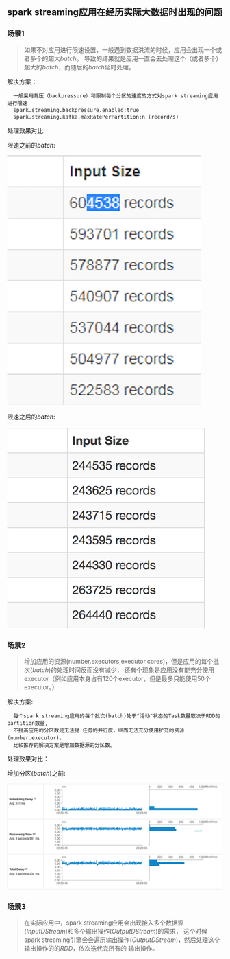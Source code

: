 ## spark streaming应用在经历实际大数据时出现的问题

### 场景1 
> 如果不对应用进行限速设置，一般遇到数据洪流的时候，应用会出现一个或者多个的超大*batch*。
导致的结果就是应用一直会去处理这个（或者多个）超大的*batch*，而随后的*batch*延时处理。

解决方案：
```
  一般采用背压（backpressure）和限制每个分区的速度的方式对spark streaming应用进行限速
  spark.streaming.backpressure.enabled:true
  spark.streaming.kafka.maxRatePerPartition:n (record/s)
```

处理效果对比:

限速之前的*batch*:

![处理之前](../pictures/rate-limiting-before.png "处理之前的batch")

限速之后的*batch*:

![处理之后](../pictures/rate-limiting-after.png "处理之后的batch")

### 场景2
> 增加应用的资源(number.executors,executor.cores)，但是应用的每个批次(*batch*)的处理时间反而没有减少，
还有个现象是应用没有能充分使用executor（例如应用本身占有120个executor，但是最多只能使用50个executor。）

解决方案:
```
  每个spark streaming应用的每个批次(batch)处于"活动"状态的Task数量取决于RDD的partition数量,
  不提高应用的分区数是无法提 任务的并行度，继而无法充分使用扩充的资源(number.executor)。
  比较推荐的解决方案是增加数据源的分区数。
```
处理效果对比：

增加分区(*batch*)之前:

![处理之前](../pictures/add-partition-before.png "未增加数据源分区数量时的处理时间和延时图")


### 场景3
> 在实际应用中，spark streaming应用会出现接入多个数据源(*InputDStream*)和多个输出操作(*OutputDStream*)的需求，
这个时候spark streaming引擎会会遍历输出操作(*OutputDStream*)，然后处理这个输出操作的的*RDD*，依次迭代完所有的
输出操作。
